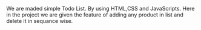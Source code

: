 We are maded simple Todo List.
By using HTML,CSS and JavaScripts.
Here in the project we are given the feature of adding any product in list and delete it in sequance wise.